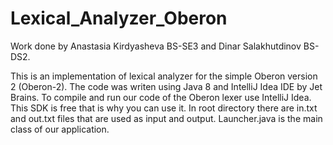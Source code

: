 # Lexical_Analyzer_Oberon
Work done by Anastasia Kirdyasheva BS-SE3 and Dinar Salakhutdinov BS-DS2.

This is an implementation of lexical analyzer for the simple Oberon version 2 (Oberon-2).
The code was writen using Java 8 and IntelliJ Idea IDE by Jet Brains.
To compile and run our code of the Oberon lexer use IntelliJ Idea. This SDK is free that is why you can use it. In root directory there are in.txt and out.txt files that are used as input and output.
Launcher.java is the main class of our application.

